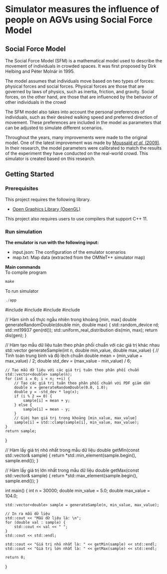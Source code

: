 # Simulator measures the influence of people on AGVs using Social Force Model

## Social Force Model
The Social Force Model (SFM) is a mathematical model used to describe the movement of individuals in crowded spaces. It was first proposed by Dirk Helbing and Péter Molnár in 1995. 

The model assumes that individuals move based on two types of forces: physical forces and social forces. Physical forces are those that are governed by laws of physics, such as inertia, friction, and gravity. Social forces, on the other hand, are those that are influenced by the behavior of other individuals in the crowd

The SFM model also takes into account the personal preferences of individuals, such as their desired walking speed and preferred direction of movement. These preferences are included in the model as parameters that can be adjusted to simulate different scenarios.

Throughout the years, many improvements were made to the original model. One of the latest improvement was made
by [Moussaïd *et al.* (2009)](https://doi.org/10.1098/rspb.2009.0405). In their research, the model parameters were
calibrated to match the results of the experiment they have conducted on the real-world crowd. This simulator is created based on this research.

## Getting Started

### Prerequisites

This project requires the following library.
- [Open Graphics Library (OpenGL)](https://www.opengl.org/)

This project also requires users to use compilers that support C++ 11.

### Run simulation

**The emulator is run with the following input:**
- input.json: The configuration of the emulator scenarios
- map.txt: Map data (extracted from the OMNeT++ simulator map)

<!-- **Create a Pointer to the <code>SocialForce</code> Object** -->
**Main commands** <br/>
To compile program
```cpp
make
```
To run simulator

```cpp
./app
```



#include <iostream>
#include <vector>
#include <random>
#include <cmath>

// Hàm sinh số thực ngẫu nhiên trong khoảng [min, max]
double generateRandomDouble(double min, double max) {
    std::random_device rd;
    std::mt19937 gen(rd());
    std::uniform_real_distribution<double> dis(min, max);
    return dis(gen);
}

// Hàm tạo mẫu dữ liệu tuân theo phân phối chuẩn với các giá trị khác nhau
std::vector<double> generateSample(int n, double min_value, double max_value) {
    // Tính toán trung bình và độ lệch chuẩn
    double mean = (min_value + max_value) / 2;
    double std_dev = (max_value - min_value) / 6;

    // Tạo mẫu dữ liệu với các giá trị tuân theo phân phối chuẩn
    std::vector<double> sample(n);
    for (int i = 0; i < n; ++i) {
        // Tạo các giá trị tuân theo phân phối chuẩn với PDF giảm dần
        double x = generateRandomDouble(0.0, 1.0);
        double y = -std_dev * log(x);
        if (i % 2 == 0) {
            sample[i] = mean + y;
        } else {
            sample[i] = mean - y;
        }
        // Giới hạn giá trị trong khoảng [min_value, max_value]
        sample[i] = std::clamp(sample[i], min_value, max_value);
    }
    return sample;
}

// Hàm lấy giá trị nhỏ nhất trong mẫu dữ liệu
double getMin(const std::vector<double>& sample) {
    return *std::min_element(sample.begin(), sample.end());
}

// Hàm lấy giá trị lớn nhất trong mẫu dữ liệu
double getMax(const std::vector<double>& sample) {
    return *std::max_element(sample.begin(), sample.end());
}

int main() {
    int n = 30000;
    double min_value = 5.0;
    double max_value = 104.0;

    std::vector<double> sample = generateSample(n, min_value, max_value);

    // In ra mẫu dữ liệu
    std::cout << "Mẫu dữ liệu là: \n";
    for (double val : sample) {
        std::cout << val << " ";
    }
    std::cout << std::endl;

    std::cout << "Giá trị nhỏ nhất là: " << getMin(sample) << std::endl;
    std::cout << "Giá trị lớn nhất là: " << getMax(sample) << std::endl;

    return 0;
}
